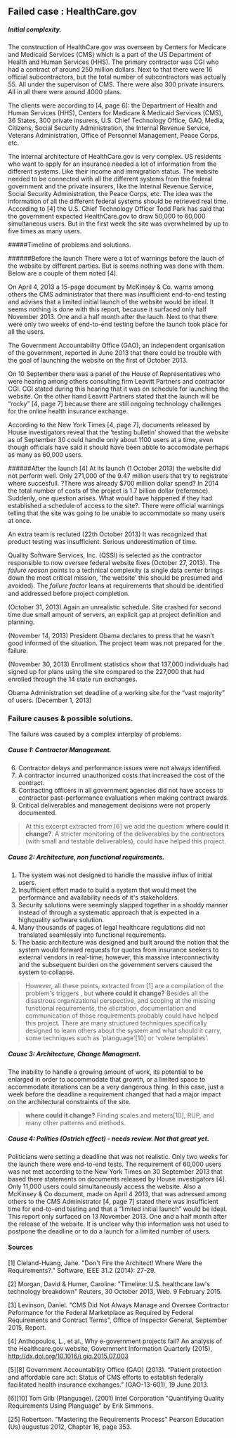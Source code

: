 ## Failed case : HealthCare.gov

##### Initial complexity.

The construction of HealthCare.gov was overseen by Centers for Medicare and Medicaid Services (CMS) which is a part of the US Department of Health and Human Services (HHS). The primary contractor was CGI who had a contract of around 250 million dollars. Next to that there were 16 official subcontractors, but the total number of subcontractors was actually 55. All under the supervison of CMS. There were also 300 private insurers. All in all there were around 4000 plans.

The clients were according to [4, page 6]: the Department of Health and Human Services (HHS), Centers for Medicare & Medicaid Services (CMS), 36 States, 300 private insurers, U.S. Chief Technology Office, GAO, Media, Citizens, Social Security Administration, the Internal Revenue Service, Veterans Administration, Office of Personnel Management, Peace Corps, etc.

The internal architecture of HealthCare.gov is very complex. US residents who want to apply for an insurance needed a lot of information from the different systems. Like their income and immigration status. The website needed to be connected with all the different systems from the federal government and the private insurers, like the Internal Revenue Service, Social Security Administration, the Peace Corps, etc. The idea was the information of all the different federal systems should be retrieved real time. According to [4] the U.S. Chief Technology Officer Todd Park has said that the government expected HealthCare.gov to draw 50,000 to 60,000 simultaneous users. But in the first week the site was overwhelmed by up to five times as many users. 

#####Timeline of problems and solutions.

######Before the launch
There were a lot of warnings before the lauch of the website by different parties. But is seems nothing was done with them. Below are a couple of them noted [4].

On April 4, 2013 a 15-page document by McKinsey & Co. warns among others the CMS administrator that there was insufficient end-to-end testing and advises that a limited initial launch of the website would be ideal. It seems nothing is done with this report, because it surfaced only half November 2013. One and a half month after the lauch. Next to that there were only two weeks of end-to-end testing before the launch took place for all the users.

The Government Accountability Office (GAO), an independent organisation of the government, reported in June 2013 that there could be trouble with the goal of launching the website on the first of October 2013. 

On 10 September there was a panel of the House of Representatives who were hearing among others consulting firm Leavitt Partners and contractor CGI. CGI stated during this hearing that it was on schedule for launching the website. On the other hand Leavitt Partners stated that the launch will be “rocky” [4, page 7] because there are still ongoing technology challenges for the online health insurance exchange.

According to the New York Times [4, page 7], documents released by House investigators reveal that the ‘testing bulletin’ showed that the website as of September 30 could handle only about 1100 users at a time, even though officials have said it should have been abble to accomodate perhaps as many as 60,000 users.

######After the launch [4]
At its launch (1 October 2013) the website did not perform well. Only 271,000 of the 9.47 million users that try to registrate where succesfull. ?There was already $700 million dollar spend? In 2014 the total number of costs of the project is 1.7 billion dollar (reference). Suddenly, one question arises. What would have happened if they had established a schedule of access to the site?. There were official warnings telling that the site was going to be unable to accommodate so many users at once.

An extra team is recluted (22th October 2013) It was recognized that product testing was insufficient. Serious underestimation of time.

Quality Software Services, Inc. (QSSI) is selected as the contractor responsible to now oversee federal website fixes (October 27, 2013). The *failure reason* points to a technical complexity (a single data center brings down the most critical mission, 'the website' this should be presumed and avoided). The *failure factor* leans at requirements that should be identiﬁed and addressed before project completion.

(October 31, 2013) Again an unrealistic schedule. Site crashed for second time due small amount of servers, an explicit gap at project definition and planning.

(November 14, 2013) President Obama declares to press that he wasn’t good informed of the situation. The project team was not prepared for the failure.

(November 30, 2013)  Enrollment statistics show that 137,000 individuals had signed up for plans using the site compared to the 227,000 that had enrolled through the 14 state run exchanges.

Obama Administration set deadline of a working site for the “vast majority” of users. (December 1, 2013)


### Failure causes & possible solutions.
The failure was caused by a complex interplay of problems:

##### Cause 1: Contractor Management.
 6. Contractor delays and performance issues were not always identified.
 7. A contractor incurred unauthorized costs that increased the cost of the contract.
 8. Contracting officers in all government agencies did not have access to contractor past-performance evaluations when making contract awards.
 9. Critical deliverables and management decisions were not properly documented.
 
> At this excerpt extracted from [6] we add the question: **where could it change?**. A stricter monitoring of the deliverables by the contractors (with small and testable deliverables), could have helped this project.


##### Cause 2: Architecture, non functional requirements.
 1. The system was not designed to handle the massive influx of initial users. 
 2. Insufficient effort made to build a system that would meet the performance and availability needs of it's stakeholders. 
 3. Security solutions were seemingly slapped together in a shoddy manner instead of through a systematic approach that is expected in a highquality software solution.
 4. Many thousands of pages of legal healthcare regulations did not translated seamlessly into functional requirements.
 5. The basic architecture was designed and built around the notion that the system would forward requests for quotes from insurance seekers to external vendors in real-time; however, this massive interconnectivity and the subsequent burden on the government servers caused the system to collapse.

>However, all these points, extracted from [1] are a compilation of the problem's triggers , but **where could it change?**
Besides all the disastrous organizational perspective, and scoping at the missing functional requirements, the elicitation, documentation and communication of those requirements probably could have helped this project. There are many structured techniques specifically designed to learn others about the system and what should it carry, some techniques such as 'planguage'[10] or 'volere templates'.


 
##### Cause 3: Architecture, Change Managment.
The inability to handle a growing amount of work, its potential to be enlarged in order to accommodate that growth, or a limited space to accommodate iterations can be a very dangerous thing. In this case, just a week before the deadline a requirement changed that had a major impact on the architectural constraints of the site.
>**where could it change?** Finding scales and meters[10], RUP, and many other patterns and methods.


##### Cause 4: Politics (Ostrich effect) - needs review. Not that great yet.
Politicians were setting a deadline that was not realistic.  Only two weeks for the launch there were end-to-end tests. The requirement of 60,000 users was not met according to the New York Times on 30 September 2013 that based there statements on documents released by House investigators [4]. Only 11,000 users could simultaneously access the website. Also a McKinsey & Co document, made on April 4 2013, that was adressed among others to the CMS Administrator [4, page 7] stated there was insufficient time for end-to-end testing and that a “limited initial launch” would be ideal. This report only surfaced on 13 November 2013. One and a half month after the release of the website. It is unclear why this information was not used to postpone the deadline or to do a launch for a limited number of users.



#### Sources

[1] Cleland-Huang, Jane. "Don't Fire the Architect! Where Were the Requirements?." Software, IEEE 31.2 (2014): 27-29.

[2] Morgan, David &  Humer, Caroline. "Timeline: U.S. healthcare law's technology breakdown" Reuters, 30 October 2013, Web. 9 February 2015.

[3] Levinson, Daniel. "CMS Did Not Always Manage and Oversee Contractor Peformance for the Federal Marketplace as Required by Federal Requirements and Contract Terms", Office of Inspector General, September 2015, Report.

[4] Anthopoulos, L., et al., Why e-government projects fail? An analysis of the Healthcare.gov website, Government Information Quarterly (2015), http://dx.doi.org/10.1016/j.giq.2015.07.003

[5][8] Government Accountability Office (GAO) (2013). “Patient protection and affordable care act: Status of CMS efforts to establish federally facilitated health insurance exchanges.” (GAO-13-601), 19 June 2013.

[6][10] Tom Gilb (Planguage). (2001) Intel Corporation "Quantifying Quality Requirements Using Planguage" by Erik Simmons.

[25] Robertson. "Mastering the Requirements Process" Pearson Education (Us) augustus 2012, Chapter 16, page 353.
